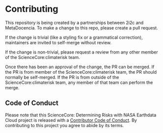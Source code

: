 # Contributing

This repository is being created by a partnerships between 2i2c and MetaDocencia. To make a change to this repo, please create a pull request.

If the change is trivial (like a styling fix or a grammatical correction), maintainers are invited to self-merge without review.

If the change is non-trivial, please request a review from any other member of the ScienceCore:climaterisk team. 

Once there has been an approval of the change, the PR can be merged. If the PR is from member of the ScienceCore:climaterisk team, the PR should normally be self-merged. If the PR is from outside of the ScienceCore:climaterisk team, any member of that team can perform the merge.


## Code of Conduct

Please note that this ScienceCore: Determining Risks with NASA Earthdata Cloud project is released with a [Contributor Code of Conduct](CONDUCT.md). By contributing to this project you agree to abide by its terms.
